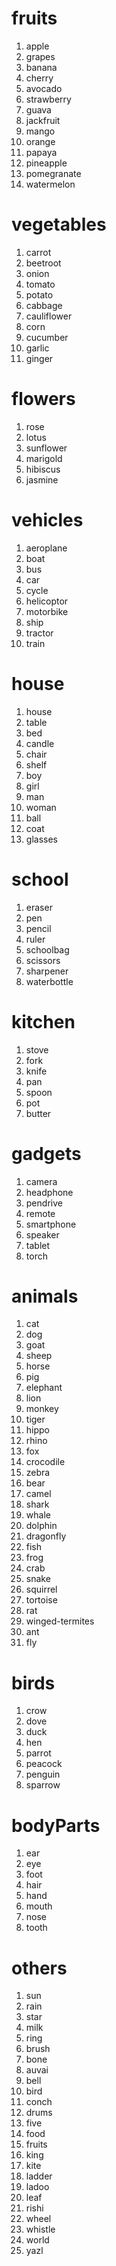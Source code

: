 # fruits

1. apple
2. grapes
3. banana
4. cherry
5. avocado
6. strawberry
7. guava
8. jackfruit
9. mango
10. orange
11. papaya
12. pineapple
13. pomegranate
14. watermelon

# vegetables

1. carrot
2. beetroot
3. onion
4. tomato
5. potato
6. cabbage
7. cauliflower
8. corn
9. cucumber
10. garlic
11. ginger

# flowers

1. rose
2. lotus
3. sunflower
4. marigold
5. hibiscus
6. jasmine

# vehicles

1. aeroplane
2. boat
3. bus
4. car
5. cycle
6. helicoptor
7. motorbike
8. ship
9. tractor
10. train

# house

1. house
2. table
3. bed
4. candle
5. chair
6. shelf
7. boy
8. girl
9. man
10. woman
11. ball
12. coat
13. glasses

# school

1. eraser
2. pen
3. pencil
4. ruler
5. schoolbag
6. scissors
7. sharpener
8. waterbottle

# kitchen

1. stove
2. fork
3. knife
4. pan
5. spoon
6. pot
7. butter

# gadgets

1. camera
2. headphone
3. pendrive
4. remote
5. smartphone
6. speaker
7. tablet
8. torch

# animals

1. cat
2. dog
3. goat
4. sheep
5. horse
6. pig
7. elephant
8. lion
9. monkey
10. tiger
11. hippo
12. rhino
13. fox
14. crocodile
15. zebra
16. bear
17. camel
18. shark
19. whale
20. dolphin
21. dragonfly
22. fish
23. frog
24. crab
25. snake
26. squirrel
27. tortoise
28. rat
29. winged-termites
30. ant
31. fly

# birds

1. crow
2. dove
3. duck
4. hen
5. parrot
6. peacock
7. penguin
8. sparrow

# bodyParts

1. ear
2. eye
3. foot
4. hair
5. hand
6. mouth
7. nose
8. tooth

# others

1. sun
2. rain
3. star
4. milk
5. ring
6. brush
7. bone
8. auvai
9. bell
10. bird
11. conch
12. drums
13. five
14. food
15. fruits
16. king
17. kite
18. ladder
19. ladoo
20. leaf
21. rishi
22. wheel
23. whistle
24. world
25. yazl
